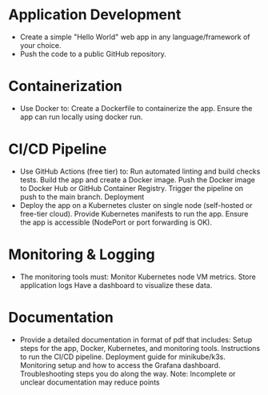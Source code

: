 # Application Development
 - Create a simple "Hello World" web app in any language/framework of your choice.
 - Push the code to a public GitHub repository.
# Containerization
 - Use Docker to:
   Create a Dockerfile to containerize the app.
   Ensure the app can run locally using docker run.
# CI/CD Pipeline
 - Use GitHub Actions (free tier) to:
    Run automated linting and build checks tests.
    Build the app and create a Docker image.
    Push the Docker image to Docker Hub or GitHub Container Registry.
    Trigger the pipeline on push to the main branch.
Deployment
 - Deploy the app on a Kubernetes cluster on single node (self-hosted or free-tier cloud).
    Provide Kubernetes manifests to run the app.
    Ensure the app is accessible (NodePort or port forwarding is OK).
# Monitoring & Logging
- The monitoring tools must:
    Monitor Kubernetes node VM metrics.
    Store application logs
    Have a dashboard to visualize these data.
# Documentation
 - Provide a detailed documentation in format of pdf that includes:
    Setup steps for the app, Docker, Kubernetes, and monitoring tools.
    Instructions to run the CI/CD pipeline.
    Deployment guide for minikube/k3s.
    Monitoring setup and how to access the Grafana dashboard.
    Troubleshooting steps you do along the way.
    Note: Incomplete or unclear documentation may reduce points
